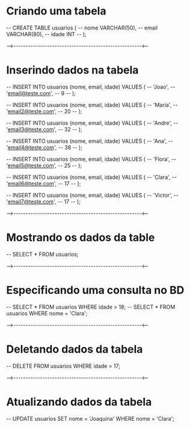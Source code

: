 # Criando uma tabela 

-- CREATE TABLE usuarios (
--     nome VARCHAR(50),
--     email VARCHAR(80),
--     idade INT
-- );

-->-----------------------------------------------------<--

# Inserindo dados na tabela

-- INSERT INTO usuarios (nome, email, idade) VALUES (
--     'Joao',
--     'email@teste.com',
--     9
-- );

-- INSERT INTO usuarios (nome, email, idade) VALUES (
--     'Maria',
--     'email2@teste.com',
--     20
-- );

-- INSERT INTO usuarios (nome, email, idade) VALUES (
--     'Andre',
--     'email3@teste.com',
--     32
-- );

-- INSERT INTO usuarios (nome, email, idade) VALUES (
--     'Ana',
--     'email4@teste.com',
--     38
-- );

-- INSERT INTO usuarios (nome, email, idade) VALUES (
--     'Flora',
--     'email5@teste.com',
--     25
-- );

-- INSERT INTO usuarios (nome, email, idade) VALUES (
--     'Clara',
--     'email6@teste.com',
--     17
-- );

-- INSERT INTO usuarios (nome, email, idade) VALUES (
--     'Victor',
--     'email7@teste.com',
--     17
-- );

-->-----------------------------------------------------<--

# Mostrando os dados da table

-- SELECT * FROM usuarios;

-->-----------------------------------------------------<--

# Especificando uma consulta no BD

-- SELECT * FROM usuarios WHERE idade > 18;
-- SELECT * FROM usuarios WHERE nome = 'Clara';

-->-----------------------------------------------------<--

# Deletando dados da tabela

-- DELETE FROM usuarios WHERE idade = 17;

-->-----------------------------------------------------<--

# Atualizando dados da tabela

-- UPDATE usuarios SET nome = 'Joaquina' WHERE nome = 'Clara';
